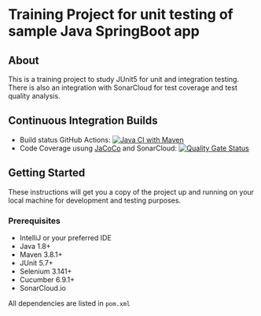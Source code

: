 # Training Project for unit testing of sample Java SpringBoot app 

## About
This is a training project to study JUnit5 for unit and integration testing. 
There is also an integration with SonarCloud for test coverage and test quality analysis.

## Continuous Integration Builds

* Build status GitHub Actions: [![Java CI with Maven](https://github.com/yulia-gutorova/SampleEmployeeApp/actions/workflows/maven.yml/badge.svg?branch=main)](https://github.com/yulia-gutorova/SampleEmployeeApp/actions/workflows/maven.yml)
* Code Coverage usung [JaCoCo](https://www.eclemma.org/jacoco/) and SonarCloud: [![Quality Gate Status](https://sonarcloud.io/api/project_badges/measure?project=yulia-gutorova_SampleEmployeeApp&metric=alert_status)](https://sonarcloud.io/dashboard?id=yulia-gutorova_SampleEmployeeApp)

## Getting Started

These instructions will get you a copy of the project up and running on your local machine for development and testing purposes.

### Prerequisites

* IntelliJ or your preferred IDE
* Java 1.8+
* Maven 3.8.1+
* JUnit 5.7+
* Selenium 3.141+
* Cucumber 6.9.1+
* SonarCloud.io

All dependencies are listed in `pom.xml`

